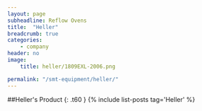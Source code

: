```yaml
---
layout: page
subheadline: Reflow Ovens
title:  "Heller"
breadcrumb: true
categories:
    - company
header: no
image:
    title: heller/1809EXL-2006.png

permalink: "/smt-equipment/heller/"
---
```


##Heller's Product
{: .t60 }
{% include list-posts tag='Heller' %}
